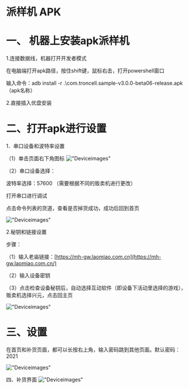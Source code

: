 # 派样机 APK

# 一、 机器上安装apk派样机

1.连接数据线，机器打开开发者模式

在电脑端打开apk路径，按住shift键，鼠标右击，打开powershell窗口

输入命令：adb install -r .\com.troncell.sample-v3.0.0-beta06-release.apk（apk名称）

2.直接插入优盘安装
# 二、打开apk进行设置

1．串口设备和波特率设置

（1）单击页面右下角图标
!["Deviceimages"](/Docs/Sample/images/Deviceimages/1.png)



（2）串口设备选择：

波特率选择：57600 （需要根据不同的贩卖机进行更改）

打开串口进行调试

点击命令列表的货道，查看是否掉货成功，成功后回到首页

!["Deviceimages"](/Docs/Sample/images/Deviceimages/2.png)

2.秘钥和链接设置

步骤：

（1）输入老庙链接：[https://mh-gw.laomiao.com.cn](https://mh-gw.laomiao.com.cn/)

（2）输入设备密钥

（3）点击检查设备秘钥后，自动选择互动软件（即设备下活动里选择的游戏），贩卖机选择兴元，点击回主页

!["Deviceimages"](/Docs/Sample/images/Deviceimages/3.png)

# 三、设置
在首页和补货页面，都可以长按右上角，输入密码跳到其他页面。默认密码：2021

!["Deviceimages"](/Docs/Sample/images/Deviceimages/4.png)



四、补货界面
!["Deviceimages"](/Docs/Sample/images/Deviceimages/5.png)

